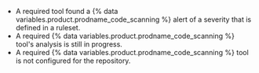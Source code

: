 * A required tool found a {% data variables.product.prodname_code_scanning %} alert of a severity that is defined in a ruleset.
* A required {% data variables.product.prodname_code_scanning %} tool's analysis is still in progress.
* A required {% data variables.product.prodname_code_scanning %} tool is not configured for the repository.
